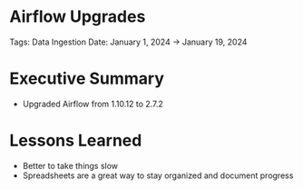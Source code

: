 # Airflow Upgrades

Tags: Data Ingestion
Date: January 1, 2024 → January 19, 2024

# Executive Summary

- Upgraded Airflow from 1.10.12 to 2.7.2

# Lessons Learned

- Better to take things slow
- Spreadsheets are a great way to stay organized and document progress